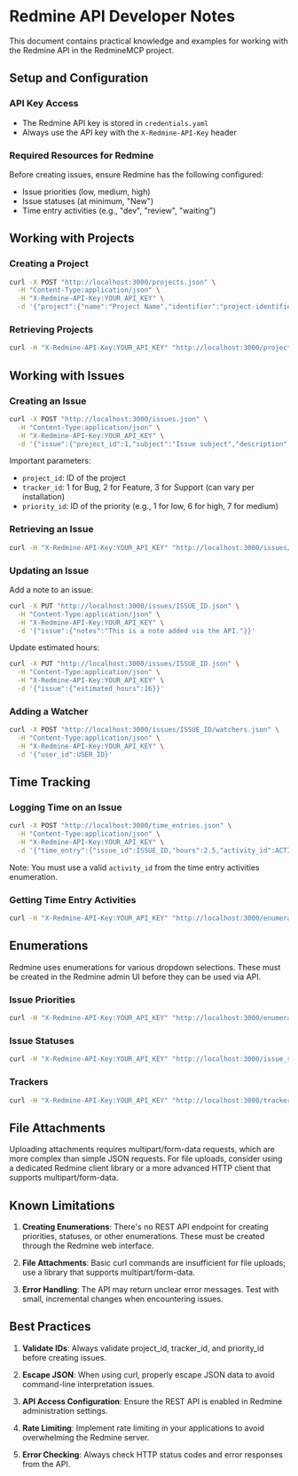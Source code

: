 # Redmine API Developer Notes

This document contains practical knowledge and examples for working with the Redmine API in the RedmineMCP project.

## Setup and Configuration

### API Key Access
- The Redmine API key is stored in `credentials.yaml` 
- Always use the API key with the `X-Redmine-API-Key` header

### Required Resources for Redmine
Before creating issues, ensure Redmine has the following configured:
- Issue priorities (low, medium, high)
- Issue statuses (at minimum, "New")
- Time entry activities (e.g., "dev", "review", "waiting")

## Working with Projects

### Creating a Project
```bash
curl -X POST "http://localhost:3000/projects.json" \
  -H "Content-Type:application/json" \
  -H "X-Redmine-API-Key:YOUR_API_KEY" \
  -d '{"project":{"name":"Project Name","identifier":"project-identifier","description":"Project description","is_public":true}}'
```

### Retrieving Projects
```bash
curl -H "X-Redmine-API-Key:YOUR_API_KEY" "http://localhost:3000/projects.json"
```

## Working with Issues

### Creating an Issue
```bash
curl -X POST "http://localhost:3000/issues.json" \
  -H "Content-Type:application/json" \
  -H "X-Redmine-API-Key:YOUR_API_KEY" \
  -d '{"issue":{"project_id":1,"subject":"Issue subject","description":"Issue description","tracker_id":2,"priority_id":1}}'
```

Important parameters:
- `project_id`: ID of the project
- `tracker_id`: 1 for Bug, 2 for Feature, 3 for Support (can vary per installation)
- `priority_id`: ID of the priority (e.g., 1 for low, 6 for high, 7 for medium)

### Retrieving an Issue
```bash
curl -H "X-Redmine-API-Key:YOUR_API_KEY" "http://localhost:3000/issues/ISSUE_ID.json"
```

### Updating an Issue

Add a note to an issue:
```bash
curl -X PUT "http://localhost:3000/issues/ISSUE_ID.json" \
  -H "Content-Type:application/json" \
  -H "X-Redmine-API-Key:YOUR_API_KEY" \
  -d '{"issue":{"notes":"This is a note added via the API."}}'
```

Update estimated hours:
```bash
curl -X PUT "http://localhost:3000/issues/ISSUE_ID.json" \
  -H "Content-Type:application/json" \
  -H "X-Redmine-API-Key:YOUR_API_KEY" \
  -d '{"issue":{"estimated_hours":16}}'
```

### Adding a Watcher
```bash
curl -X POST "http://localhost:3000/issues/ISSUE_ID/watchers.json" \
  -H "Content-Type:application/json" \
  -H "X-Redmine-API-Key:YOUR_API_KEY" \
  -d '{"user_id":USER_ID}'
```

## Time Tracking

### Logging Time on an Issue
```bash
curl -X POST "http://localhost:3000/time_entries.json" \
  -H "Content-Type:application/json" \
  -H "X-Redmine-API-Key:YOUR_API_KEY" \
  -d '{"time_entry":{"issue_id":ISSUE_ID,"hours":2.5,"activity_id":ACTIVITY_ID,"comments":"Work description"}}'
```

Note: You must use a valid `activity_id` from the time entry activities enumeration.

### Getting Time Entry Activities
```bash
curl -H "X-Redmine-API-Key:YOUR_API_KEY" "http://localhost:3000/enumerations/time_entry_activities.json"
```

## Enumerations

Redmine uses enumerations for various dropdown selections. These must be created in the Redmine admin UI before they can be used via API.

### Issue Priorities
```bash
curl -H "X-Redmine-API-Key:YOUR_API_KEY" "http://localhost:3000/enumerations/issue_priorities.json"
```

### Issue Statuses
```bash
curl -H "X-Redmine-API-Key:YOUR_API_KEY" "http://localhost:3000/issue_statuses.json"
```

### Trackers
```bash
curl -H "X-Redmine-API-Key:YOUR_API_KEY" "http://localhost:3000/trackers.json"
```

## File Attachments

Uploading attachments requires multipart/form-data requests, which are more complex than simple JSON requests. For file uploads, consider using a dedicated Redmine client library or a more advanced HTTP client that supports multipart/form-data.

## Known Limitations

1. **Creating Enumerations**: There's no REST API endpoint for creating priorities, statuses, or other enumerations. These must be created through the Redmine web interface.

2. **File Attachments**: Basic curl commands are insufficient for file uploads; use a library that supports multipart/form-data.

3. **Error Handling**: The API may return unclear error messages. Test with small, incremental changes when encountering issues.

## Best Practices

1. **Validate IDs**: Always validate project_id, tracker_id, and priority_id before creating issues.

2. **Escape JSON**: When using curl, properly escape JSON data to avoid command-line interpretation issues.

3. **API Access Configuration**: Ensure the REST API is enabled in Redmine administration settings.

4. **Rate Limiting**: Implement rate limiting in your applications to avoid overwhelming the Redmine server.

5. **Error Checking**: Always check HTTP status codes and error responses from the API.

